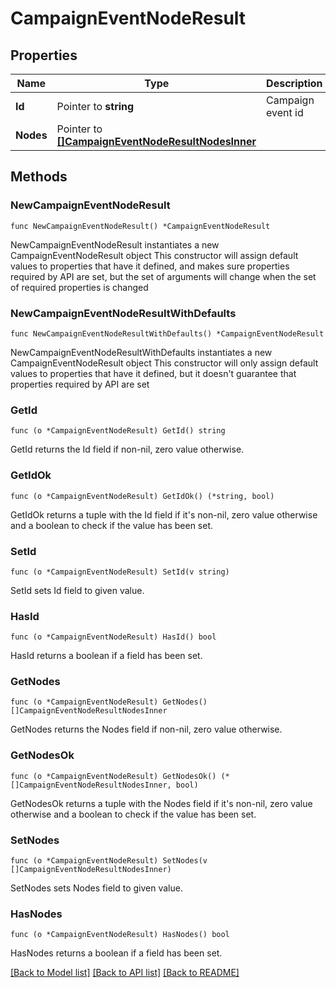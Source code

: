 # CampaignEventNodeResult

## Properties

Name | Type | Description | Notes
------------ | ------------- | ------------- | -------------
**Id** | Pointer to **string** | Campaign event id | [optional] 
**Nodes** | Pointer to [**[]CampaignEventNodeResultNodesInner**](CampaignEventNodeResultNodesInner.md) |  | [optional] 

## Methods

### NewCampaignEventNodeResult

`func NewCampaignEventNodeResult() *CampaignEventNodeResult`

NewCampaignEventNodeResult instantiates a new CampaignEventNodeResult object
This constructor will assign default values to properties that have it defined,
and makes sure properties required by API are set, but the set of arguments
will change when the set of required properties is changed

### NewCampaignEventNodeResultWithDefaults

`func NewCampaignEventNodeResultWithDefaults() *CampaignEventNodeResult`

NewCampaignEventNodeResultWithDefaults instantiates a new CampaignEventNodeResult object
This constructor will only assign default values to properties that have it defined,
but it doesn't guarantee that properties required by API are set

### GetId

`func (o *CampaignEventNodeResult) GetId() string`

GetId returns the Id field if non-nil, zero value otherwise.

### GetIdOk

`func (o *CampaignEventNodeResult) GetIdOk() (*string, bool)`

GetIdOk returns a tuple with the Id field if it's non-nil, zero value otherwise
and a boolean to check if the value has been set.

### SetId

`func (o *CampaignEventNodeResult) SetId(v string)`

SetId sets Id field to given value.

### HasId

`func (o *CampaignEventNodeResult) HasId() bool`

HasId returns a boolean if a field has been set.

### GetNodes

`func (o *CampaignEventNodeResult) GetNodes() []CampaignEventNodeResultNodesInner`

GetNodes returns the Nodes field if non-nil, zero value otherwise.

### GetNodesOk

`func (o *CampaignEventNodeResult) GetNodesOk() (*[]CampaignEventNodeResultNodesInner, bool)`

GetNodesOk returns a tuple with the Nodes field if it's non-nil, zero value otherwise
and a boolean to check if the value has been set.

### SetNodes

`func (o *CampaignEventNodeResult) SetNodes(v []CampaignEventNodeResultNodesInner)`

SetNodes sets Nodes field to given value.

### HasNodes

`func (o *CampaignEventNodeResult) HasNodes() bool`

HasNodes returns a boolean if a field has been set.


[[Back to Model list]](../README.md#documentation-for-models) [[Back to API list]](../README.md#documentation-for-api-endpoints) [[Back to README]](../README.md)


